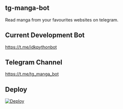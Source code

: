 ## tg-manga-bot
Read manga from your favourites websites on telegram.

## Current Development Bot
https://t.me/idkpythonbot

## Telegram Channel
https://t.me/tg_manga_bot

## Deploy
[![Deploy](https://www.herokucdn.com/deploy/button.svg)](https://heroku.com/deploy?template=https://github.com/driverog/tg-manga-bot)
